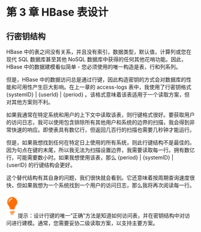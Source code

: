 # 第 3 章 HBase 表设计

## 行密钥结构

HBase 中的表之间没有关系，并且没有索引，数据类型，默认值，计算列或您在现代 SQL 数据库甚至其他 NoSQL 数据库中获得的任何其他花哨功能。因此，HBase 中的数据建模看似简单 - 您必须使用的唯一构造是表，行和列系列。

但是，HBase 中的数据访问总是通过行键，因此构造密钥的方式会对数据库的性能和可用性产生巨大影响。在上一章的 access-logs 表中，我使用了行密钥格式 {systemID} | {userId} | {period} 。该格式意味着该表适用于一个读取方案，但对其他方案则不利。

如果我通常在特定系统和用户的上下文中读取该表，则行键格式很好。要获取用户的访问日志，我可以使用包含排除所有其他用户和系统的边界的扫描，我会得到非常快速的响应。即使表具有数亿行，但返回几百行的扫描也需要几秒钟才能运行。

但是，如果我想找到任何在特定日上使用的所有系统，则此行键结构不是最佳的。因为句点在键的末尾，所以我无法为扫描设置边界，我需要读取每一行。拥有数亿行，可能需要数小时。如果我想使用该表，那么 {period} | {systemID} | {userID} 的行键结构会更好。

这个替代结构有其自身的问题，我们很快就会看到。它还意味着按周期查询速度很快，但如果我想为一个系统找到一个用户的访问日志，那么我将再次阅读每一行。

![](img/00010.jpeg)提示：设计行键的唯一“正确”方法是知道如何访问表，并在密钥结构中对访问进行建模。通常，您需要妥协二级读取方案，以支持主要方案。
